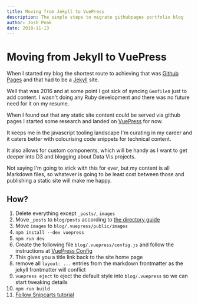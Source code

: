```yaml
---
title: Moving from Jekyll to VuePress
description: The simple steps to migrate githubpages portfolio blog
author: Josh Peak
date: 2018-11-13
---
```


# Moving from Jekyll to VuePress

When I started my blog the shortest route to achieving that was 
[Github Pages](https://pages.github.com/) and that had to be a 
[Jekyll](https://jekyllrb.com/) site.

Well that was 2016 and at some point I got sick of syncing `Gemfile`s just to 
add content. I wasn't doing any Ruby development and there was no future need
for it on my resume.

When I found out that any static site content could be served via github pages
I started some research and landed on [VuePress](https://vuepress.vuejs.org/) for now.

It keeps me in the javascript tooling landscape I'm curating in my career and it 
caters better with colourising code snippets for technical content.

It also allows for custom components, which will be handy as I want to get deeper 
into D3 and blogging about Data Vis projects.

Not saying I'm going to stick with this for ever, but my content is all Markdown files,
so whatever is going to be least cost between those and publishing a static site will 
make me happy.

## How?

1. Delete everything except `_posts/`, `images`
1. Move `_posts` to `blog/posts` according to [the directory guide](https://vuepress.vuejs.org/guide/directory-structure.html)
1. Move `images` to `blog/.vuepress/public/images`
1. `npm install --dev vuepress`
1. `npm run dev`
1. Create the following file `blog/.vuepress/config.js` and follow the instructions at [VuePress Config](https://vuepress.vuejs.org/guide/basic-config.html)
  1. This gives you a title link back to the site home page
1. remove all `layout: ...` entries from the markdown frontmatter as the jekyll frontmatter will conflict
1. `vuepress eject` to eject the default style into `blog/.vuepress` so we can start tweaking details
1. `npm run build`
1. [Follow Snipcarts tutorial](https://snipcart.com/blog/vuepress-tutorial-vuejs-documentation)
